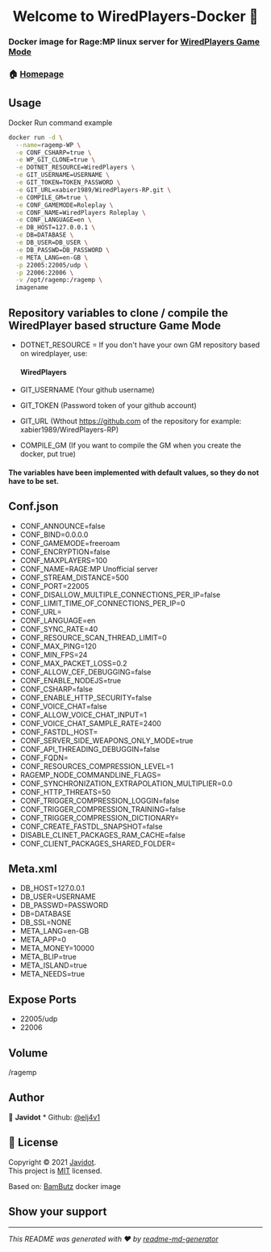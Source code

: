 <h1 align="center">Welcome to WiredPlayers-Docker 👋</h1>
<p>
</p>

### Docker image for Rage:MP linux server for [WiredPlayers Game Mode](https://github.com/xabier1989/WiredPlayers-RP)

### 🏠 [Homepage](https://github.com/elj4v1/WiredPlayers-Docker)

## Usage

Docker Run command example
 

```sh
docker run -d \
  --name=ragemp-WP \
  -e CONF_CSHARP=true \
  -e WP_GIT_CLONE=true \
  -e DOTNET_RESOURCE=WiredPlayers \
  -e GIT_USERNAME=USERNAME \
  -e GIT_TOKEN=TOKEN_PASSWORD \
  -e GIT_URL=xabier1989/WiredPlayers-RP.git \
  -e COMPILE_GM=true \
  -e CONF_GAMEMODE=Roleplay \
  -e CONF_NAME=WiredPlayers Roleplay \
  -e CONF_LANGUAGE=en \
  -e DB_HOST=127.0.0.1 \
  -e DB=DATABASE \
  -e DB_USER=DB_USER \
  -e DB_PASSWD=DB_PASSWORD \
  -e META_LANG=en-GB \
  -p 22005:22005/udp \
  -p 22006:22006 \
  -v /opt/ragemp:/ragemp \
  imagename
```

## Repository variables to clone / compile the WiredPlayer based structure Game Mode

- DOTNET_RESOURCE = If you don't have your own GM repository based on wiredplayer, use: <h4>WiredPlayers</h4>

- GIT_USERNAME (Your github username)

- GIT_TOKEN (Password token of your github account)

- GIT_URL (Wthout https://github.com of the repository for example: xabier1989/WiredPlayers-RP)

- COMPILE_GM (If you want to compile the GM when you create the docker, put true)


<h4>The variables have been implemented with default values, so they do not have to be set.</h4>

## Conf.json

- CONF_ANNOUNCE=false
- CONF_BIND=0.0.0.0
- CONF_GAMEMODE=freeroam
- CONF_ENCRYPTION=false
- CONF_MAXPLAYERS=100
- CONF_NAME=RAGE:MP Unofficial server
- CONF_STREAM_DISTANCE=500
- CONF_PORT=22005
- CONF_DISALLOW_MULTIPLE_CONNECTIONS_PER_IP=false
- CONF_LIMIT_TIME_OF_CONNECTIONS_PER_IP=0
- CONF_URL=
- CONF_LANGUAGE=en
- CONF_SYNC_RATE=40
- CONF_RESOURCE_SCAN_THREAD_LIMIT=0
- CONF_MAX_PING=120
- CONF_MIN_FPS=24
- CONF_MAX_PACKET_LOSS=0.2
- CONF_ALLOW_CEF_DEBUGGING=false
- CONF_ENABLE_NODEJS=true
- CONF_CSHARP=false
- CONF_ENABLE_HTTP_SECURITY=false
- CONF_VOICE_CHAT=false
- CONF_ALLOW_VOICE_CHAT_INPUT=1
- CONF_VOICE_CHAT_SAMPLE_RATE=2400
- CONF_FASTDL_HOST=
- CONF_SERVER_SIDE_WEAPONS_ONLY_MODE=true
- CONF_API_THREADING_DEBUGGIN=false
- CONF_FQDN=
- CONF_RESOURCES_COMPRESSION_LEVEL=1
- RAGEMP_NODE_COMMANDLINE_FLAGS=
- CONF_SYNCHRONIZATION_EXTRAPOLATION_MULTIPLIER=0.0
- CONF_HTTP_THREATS=50
- CONF_TRIGGER_COMPRESSION_LOGGIN=false
- CONF_TRIGGER_COMPRESSION_TRAINING=false
- CONF_TRIGGER_COMPRESSION_DICTIONARY=
- CONF_CREATE_FASTDL_SNAPSHOT=false
- DISABLE_CLINET_PACKAGES_RAM_CACHE=false
- CONF_CLIENT_PACKAGES_SHARED_FOLDER=

## Meta.xml

- DB_HOST=127.0.0.1
- DB_USER=USERNAME
- DB_PASSWD=PASSWORD
- DB=DATABASE
- DB_SSL=NONE
- META_LANG=en-GB
- META_APP=0
- META_MONEY=10000
- META_BLIP=true
- META_ISLAND=true
- META_NEEDS=true

## Expose Ports

- 22005/udp
- 22006

## Volume

/ragemp

## Author

👤 **Javidot** * Github: [@elj4v1](https://github.com/elj4v1)

## 📝 License

Copyright © 2021 [Javidot](https://github.com/elj4v1).<br />
This project is [MIT](https://github.com/BamButz/docker-ragemp/blob/master/LICENSE) licensed.

Based on: [BamButz](https://github.com/BamButz/docker-ragemp) docker image<br />

## Show your support
***
_This README was generated with ❤️ by [readme-md-generator](https://github.com/kefranabg/readme-md-generator)_
